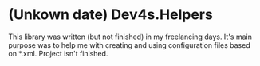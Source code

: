 # (Unkown date) Dev4s.Helpers

This library was written (but not finished) in my freelancing days. It's main purpose was to help me with creating and using configuration files based on *.xml. Project isn't finished.
